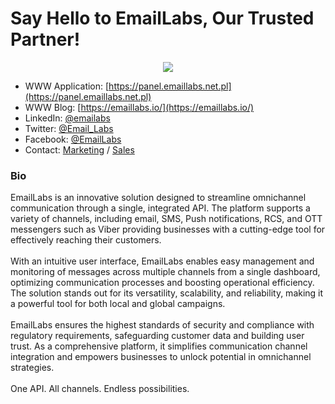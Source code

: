 # Say Hello to EmailLabs, Our Trusted Partner!

<p align="center">
  <img src="https://raw.githubusercontent.com/notthehiddenwiki/NTHW/nthw/.github/companies/EmailLabs.png">
</p>

* WWW Application: [https://panel.emaillabs.net.pl](https://panel.emaillabs.net.pl)<br>
* WWW Blog: [https://emaillabs.io/](https://emaillabs.io/)<br>
* LinkedIn: [@emailabs](https://www.linkedin.com/company/emailabs)<br>
* Twitter: [@Email_Labs](https://x.com/Email_Labs)<br>
* Facebook: [@EmailLabs](https://www.facebook.com/EmailLabs/)
* Contact: [Marketing](mailto:marketing@emaillabs.io) / [Sales](mailto:sales@emaillabs.io)

### Bio


EmailLabs is an innovative solution designed to streamline omnichannel communication through a single, integrated API. The platform supports a variety of channels, including email, SMS, Push notifications, RCS, and OTT messengers such as Viber providing businesses with a cutting-edge tool for effectively reaching their customers.<br><br>
With an intuitive user interface, EmailLabs enables easy management and monitoring of messages across multiple channels from a single dashboard, optimizing communication processes and boosting operational efficiency. The solution stands out for its versatility, scalability, and reliability, making it a powerful tool for both local and global campaigns.<br><br>
EmailLabs ensures the highest standards of security and compliance with regulatory requirements, safeguarding customer data and building user trust. As a comprehensive platform, it simplifies communication channel integration and empowers businesses to unlock potential in omnichannel strategies.<br><br>
One API. All channels. Endless possibilities. 